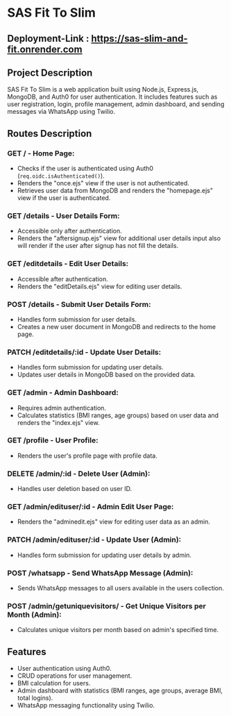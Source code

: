 # SAS Fit To Slim

## Deployment-Link : https://sas-slim-and-fit.onrender.com

## Project Description

SAS Fit To Slim is a web application built using Node.js, Express.js, MongoDB, and Auth0 for user authentication. It includes features such as user registration, login, profile management, admin dashboard, and sending messages via WhatsApp using Twilio.

## Routes Description

### GET / - Home Page:
- Checks if the user is authenticated using Auth0 (`req.oidc.isAuthenticated()`).
- Renders the "once.ejs" view if the user is not authenticated.
- Retrieves user data from MongoDB and renders the "homepage.ejs" view if the user is authenticated.

### GET /details - User Details Form:
- Accessible only after authentication.
- Renders the "aftersignup.ejs" view for additional user details input also will render if the user after signup has not fill the details.

### GET /editdetails - Edit User Details:
- Accessible after authentication.
- Renders the "editDetails.ejs" view for editing user details.

### POST /details - Submit User Details Form:
- Handles form submission for user details.
- Creates a new user document in MongoDB and redirects to the home page.

### PATCH /editdetails/:id - Update User Details:
- Handles form submission for updating user details.
- Updates user details in MongoDB based on the provided data.

### GET /admin - Admin Dashboard:
- Requires admin authentication.
- Calculates statistics (BMI ranges, age groups) based on user data and renders the "index.ejs" view.

### GET /profile - User Profile:
- Renders the user's profile page with profile data.

### DELETE /admin/:id - Delete User (Admin):
- Handles user deletion based on user ID.

### GET /admin/edituser/:id - Admin Edit User Page:
- Renders the "adminedit.ejs" view for editing user data as an admin.

### PATCH /admin/edituser/:id - Update User (Admin):
- Handles form submission for updating user details by admin.

### POST /whatsapp - Send WhatsApp Message (Admin):
- Sends WhatsApp messages to all users available in the users collection.

### POST /admin/getuniquevisitors/ - Get Unique Visitors per Month (Admin):
- Calculates unique visitors per month based on admin's specified time.

## Features

- User authentication using Auth0.
- CRUD operations for user management.
- BMI calculation for users.
- Admin dashboard with statistics (BMI ranges, age groups, average BMI, total logins).
- WhatsApp messaging functionality using Twilio.
